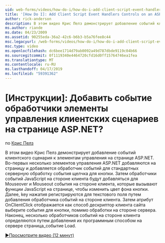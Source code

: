 ```yaml
---
uid: web-forms/videos/how-do-i/how-do-i-add-client-script-event-handlers-controls-on-an-aspnet-page
title: '[How Do I]: Add Client Script Event Handlers Controls on an ASP.NET Page? | Microsoft Docs'
author: rick-anderson
description: В этом видео Крис Пелз демонстрирует добавление событий клиентского сценария к элементам управления на странице ASP.NET. Во-первых несколько элементов управления ASP.NET добавляются на страницу и e...
ms.author: riande
ms.date: 04/23/2009
ms.assetid: 90255eda-36a2-42c6-b6b3-b5a76fee8c44
msc.legacyurl: /web-forms/videos/how-do-i/how-do-i-add-client-script-event-handlers-controls-on-an-aspnet-page
msc.type: video
ms.openlocfilehash: dc6bee1714d79ab0092a49d787dbde9119c04b66
ms.sourcegitcommit: 0f1119340e4464720cfd16d0ff15764746ea1fea
ms.translationtype: MT
ms.contentlocale: ru-RU
ms.lasthandoff: 04/17/2019
ms.locfileid: "59391362"
---
```

# <a name="how-do-i-add-client-script-event-handlers-controls-on-an-aspnet-page"></a>[Инструкции]: Добавить событие обработчики элементы управления клиентских сценариев на странице ASP.NET?

по [Крис Пелз](https://twitter.com/chrispels)

В этом видео Крис Пелз демонстрирует добавление событий клиентского сценария к элементам управления на странице ASP.NET. Во-первых несколько элементов управления ASP.NET добавляются на страницу и добавляется обработчик событий для стандартных серверную обработку события щелчка для кнопки. Затем обработчики событий JavaScript на стороне клиента будут добавляться для Mouseover и Mouseout события на стороне клиента, которые вызывают функции JavaScript на странице, чтобы изменить цвет фона кнопки. Далее, key нажатия регистрируются для текстового поля путем добавления обработчика событий на стороне клиента. Затем атрибут OnClientClick отображается как способ дескриптор клиента сайта выберите события для кнопки, помимо обработки на стороне сервера. Наконец, несколько обработчиков событий на стороне клиента определяются путем добавления их программным способом на сервере страница\_событие Load.

[&#9654;Просмотрите видео (12 минут)](https://channel9.msdn.com/Blogs/ASP-NET-Site-Videos/how-do-i-add-client-script-event-handlers-controls-on-an-aspnet-page)
